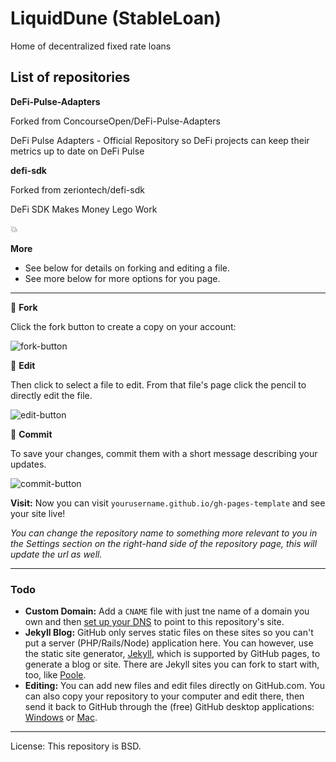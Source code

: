 # LiquidDune (StableLoan)
Home of decentralized fixed rate loans 

## List of repositories 

**DeFi-Pulse-Adapters**

Forked from ConcourseOpen/DeFi-Pulse-Adapters

DeFi Pulse Adapters - Official Repository so DeFi projects can keep their metrics up to date on DeFi Pulse

**defi-sdk**

Forked from zeriontech/defi-sdk

DeFi SDK Makes Money Lego Work

:boom: 

**More**

- See below for details on forking and editing a file.
- See more below for more options for you page.

---

:fork_and_knife: **Fork**

Click the fork button to create a copy on your account:

![fork-button](https://cloud.githubusercontent.com/assets/1305617/8124288/1e1d4608-108e-11e5-8e74-e1851c184ba9.png)

:memo: **Edit**

Then click to select a file to edit. From that file's page click the pencil to directly edit the file.

![edit-button](https://cloud.githubusercontent.com/assets/1305617/8124380/48403908-108f-11e5-968f-a08e8a011f2e.png)

:floppy_disk: **Commit**

To save your changes, commit them with a short message describing your updates.

![commit-button](https://cloud.githubusercontent.com/assets/1305617/8124287/1390395c-108e-11e5-9186-e0f10f7cb3d4.png)

**Visit:** Now you can visit `yourusername.github.io/gh-pages-template` and see your site live!

_You can change the repository name to something more relevant to you in the Settings section on the right-hand side of the repository page, this will update the url as well._

---

### Todo

- **Custom Domain:** Add a `CNAME` file with just tne name of a domain you own and then [set up your DNS](https://help.github.com/articles/setting-up-a-custom-domain-with-github-pages/) to point to this repository's site.
- **Jekyll Blog:** GitHub only serves static files on these sites so you can't put a server (PHP/Rails/Node) application here. You can however, use the static site generator, [Jekyll](http://jekyllrb.com), which is supported by GitHub pages, to generate a blog or site. There are Jekyll sites you can fork to start with, too, like [Poole](http://markdotto.com/2014/01/02/introducing-poole/).
- **Editing:** You can add new files and edit files directly on GitHub.com. You can also copy your repository to your computer and edit there, then send it back to GitHub through the (free) GitHub desktop applications: [Windows](https://windows.github.com) or [Mac](https://mac.github.com).

---

License: This repository is BSD.
